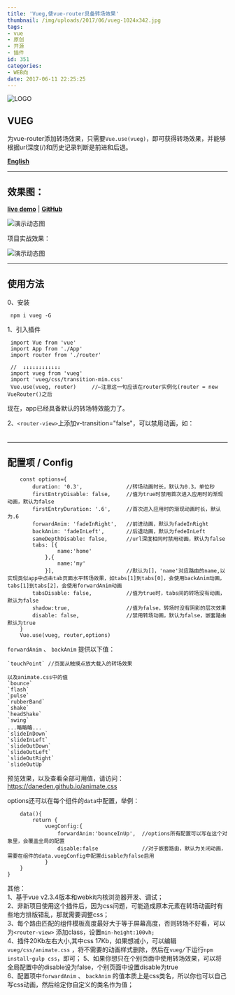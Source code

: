 ```yaml
---
title: 'Vueg,使vue-router具备转场效果'
thumbnail: /img/uploads/2017/06/vueg-1024x342.jpg
tags:
- vue
- 原创
- 开源
- 插件
id: 351
categories:
- WEB向
date: 2017-06-11 22:25:25
---
```


![LOGO][2]


## VUEG ##

为vue-router添加转场效果，只需要`Vue.use(vueg)`，即可获得转场效果，并能够根据url深度(/)和历史记录判断是前进和后退。

**[English](https://github.com/jaweii/vueg/blob/master/README_EN.md)** 


----------


## 效果图： ##

**[live demo](https://jaweii.github.io/vueg/example/dist/#/)** | **[GitHub](https://github.com/jaweii/vueg)**

![演示动态图][1]

项目实战效果：

![演示动态图][3]

----------
## 使用方法  

0、安装  

     npm i vueg -G

1、引入插件

     import Vue from 'vue' 
     import App from './App' 
     import router from './router'

     //  ↓↓↓↓↓↓↓↓↓↓↓↓
     import vueg from 'vueg'    
     import 'vueg/css/transition-min.css'
     Vue.use(vueg, router)     //←注意这一句应该在router实例化(router = new VueRouter()之后    
                                   

现在，app已经具备默认的转场特效能力了。    


2、`<router-view>`上添加v-transition="false"，可以禁用动画，如：  
　　
    <template>
        <div id="app">
            <router-view v-transition="false"></router-view>
        </div>
    </template>
    
    
----------
## 配置项 / Config ##
        const options={  
            duration: '0.3',              //转场动画时长，默认为0.3，单位秒   
            firstEntryDisable: false,     //值为true时禁用首次进入应用时的渐现动画，默认为false  
            firstEntryDuration: '.6',     //首次进入应用时的渐现动画时长，默认为.6  
            forwardAnim: 'fadeInRight',   //前进动画，默认为fadeInRight  
            backAnim: 'fadeInLeft',       //后退动画，默认为fedeInLeft   
            sameDepthDisable: false,      //url深度相同时禁用动画，默认为false   
            tabs: [{
                    name:'home'
                },{
                    name:'my'
                }],                       //默认为[]，'name'对应路由的name,以实现类似app中点击tab页面水平转场效果，如tabs[1]到tabs[0]，会使用backAnim动画，tabs[1]到tabs[2]，会使用forwardAnim动画  
            tabsDisable: false,           //值为true时，tabs间的转场没有动画，默认为false  
            shadow:true,                  //值为false，转场时没有阴影的层次效果
            disable: false,               //禁用转场动画，默认为false，嵌套路由默认为true  
        }  
        Vue.use(vueg, router,options)

  
`forwardAnim`  、  `backAnim` 提供以下值：  
      
    `touchPoint` //页面从触摸点放大载入的转场效果   
        
    以及animate.css中的值  
    `bounce`  
    `flash`  
    `pulse`  
    `rubberBand`  
    `shake`  
    `headShake`  
    `swing`  
    ...略略略...  
    `slideInDown`  
    `slideInLeft`  
    `slideOutDown`  
    `slideOutLeft`  
    `slideOutRight`  
    `slideOutUp`  

预览效果，以及查看全部可用值，请访问：https://daneden.github.io/animate.css  

options还可以在每个组件的`data`中配置，举例：  

        data(){
            return {
                vuegConfig:{  
                    forwardAnim:'bounceInUp',  //options所有配置可以写在这个对象里，会覆盖全局的配置
                    disable:false              //对于嵌套路由，默认为关闭动画，需要在组件的data.vuegConfig中配置disable为false启用
                }
        }
    }



其他：  
1、基于vue v2.3.4版本和webkit内核浏览器开发、调试；  
2、非新项目使用这个插件后，因为css问题，可能造成原本元素在转场动画时有些地方排版错乱，那就需要调整css；  
3、每个路由匹配的组件模板高度最好大于等于屏幕高度，否则转场不好看，可以为`<router-view>`  添加class，设置`min-height:100vh;`  
4、插件20Kb左右大小,其中css 17Kb，如果想减小，可以编辑`vueg/css/animate.css`  ，将不需要的动画样式删除，然后在`vueg/`下运行`npm install`-`gulp css`，即可；
5、如果你想只在个别页面中使用转场效果，可以将全局配置中的disable设为false，个别页面中设置disable为true   
6、配置项中`forwardAnim` 、 `backAnim` 的值本质上是css类名，所以你也可以自己写css动画，然后给定你自定义的类名作为值；







  [1]: https://raw.githubusercontent.com/jaweii/vueg/master/image/GIF.gif
  [2]: https://raw.githubusercontent.com/jaweii/vueg/master/image/vueg.JPG
  [3]: https://raw.githubusercontent.com/jaweii/vueg/master/image/GIF33.gif
